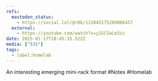 ```yaml
---
refs:
  mastodon_status:
    - https://social.lol/@r0b/113845175289086457
  external:
    - https://youtube.com/watch?v=y1GCIwLm3is
date: 2025-01-17T18:45:15.522Z
media: ["531"]
tags:
  - label:homelab
---
```


An interesting emerging mini-rack format #Notes #Homelab
